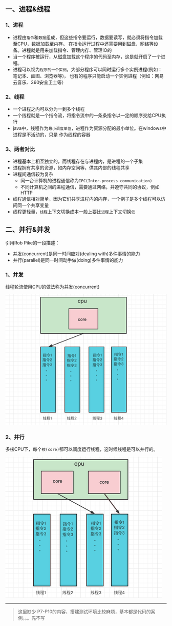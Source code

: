 
## 一、进程&线程

### 1、进程

 * 进程由`指令`和`数据`组成，但这些指令要运行，数据要读写，就必须将指令加载至CPU，数据加载至内存。
   在指令运行过程中还需要用到磁盘、网络等设备。进程就是用来加载指令、管理内存、管理IO的
 * 当一个程序被运行，从磁盘加载这个程序的代码至内存，这是就开启了一个进程。
 * 进程可以视为`程序的一个实例`。大部分程序可以同时运行多个实例进程(例如：笔记本、画图、浏览器等)，
   也有的程序只能启动一个实例进程（例如：网易云音乐、360安全卫士等）

### 2、线程

 * 一个进程之内可以分为一到多个线程
 * 一个线程就是一个指令流，将指令流中的一条条指令以一定的顺序交给CPU执行
 * java中，线程作为`最小调度单位`，进程作为资源分配的最小单位。在windows中进程是不活动的，只是
   作为线程的容器

### 3、两者对比

 * 进程基本上相互独立的，而线程存在与进程内，是进程的一个子集
 * 进程拥有共享的资源，如内存空间等，供其内部的线程共享
 * 进程间通信较为复杂
     * 同一台计算机的进程通信称为`IPC(Inter-process communication)`
     * 不同计算机之间的进程通信，需要通过网络，并遵守共同的协议，例如HTTP
 * 线程通信相对简单，因为它们共享进程内的内存，一个例子是多个线程可以访问同一个共享变量
 * 线程更轻量，`线程`上下文切换成本一般上要比`进程`上下文切换`低`


## 二、并行&并发

引用Rob Pike的一段描述：
 * 并发(concurrent)是同一时间应对(dealing with)多件事情的能力
 * 并行(parallel)是同一时间动手做(doing)多件事情的能力

### 1、并发

线程轮流使用CPU的做法称为并发(concurrent)

![并发.png](../../assets/img/juc-hm/并发.png)

### 2、并行

多核CPU下，每个`核(core)`都可以调度运行线程，这时候线程是可以并行的。

![并行.png](../../assets/img/juc-hm/并行.png)

----

> 这里缺少 P7-P10的内容，搭建测试环境比较麻烦，基本都是代码的案例。。。先不写

